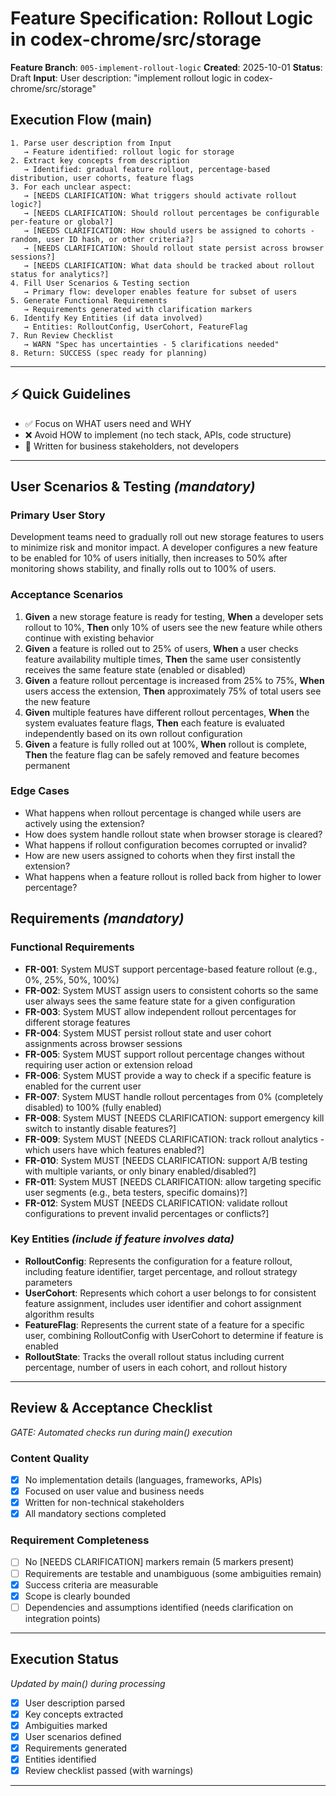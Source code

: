 # Feature Specification: Rollout Logic in codex-chrome/src/storage

**Feature Branch**: `005-implement-rollout-logic`
**Created**: 2025-10-01
**Status**: Draft
**Input**: User description: "implement rollout logic in codex-chrome/src/storage"

## Execution Flow (main)
```
1. Parse user description from Input
   → Feature identified: rollout logic for storage
2. Extract key concepts from description
   → Identified: gradual feature rollout, percentage-based distribution, user cohorts, feature flags
3. For each unclear aspect:
   → [NEEDS CLARIFICATION: What triggers should activate rollout logic?]
   → [NEEDS CLARIFICATION: Should rollout percentages be configurable per-feature or global?]
   → [NEEDS CLARIFICATION: How should users be assigned to cohorts - random, user ID hash, or other criteria?]
   → [NEEDS CLARIFICATION: Should rollout state persist across browser sessions?]
   → [NEEDS CLARIFICATION: What data should be tracked about rollout status for analytics?]
4. Fill User Scenarios & Testing section
   → Primary flow: developer enables feature for subset of users
5. Generate Functional Requirements
   → Requirements generated with clarification markers
6. Identify Key Entities (if data involved)
   → Entities: RolloutConfig, UserCohort, FeatureFlag
7. Run Review Checklist
   → WARN "Spec has uncertainties - 5 clarifications needed"
8. Return: SUCCESS (spec ready for planning)
```

---

## ⚡ Quick Guidelines
- ✅ Focus on WHAT users need and WHY
- ❌ Avoid HOW to implement (no tech stack, APIs, code structure)
- 👥 Written for business stakeholders, not developers

---

## User Scenarios & Testing *(mandatory)*

### Primary User Story
Development teams need to gradually roll out new storage features to users to minimize risk and monitor impact. A developer configures a new feature to be enabled for 10% of users initially, then increases to 50% after monitoring shows stability, and finally rolls out to 100% of users.

### Acceptance Scenarios
1. **Given** a new storage feature is ready for testing, **When** a developer sets rollout to 10%, **Then** only 10% of users see the new feature while others continue with existing behavior
2. **Given** a feature is rolled out to 25% of users, **When** a user checks feature availability multiple times, **Then** the same user consistently receives the same feature state (enabled or disabled)
3. **Given** a feature rollout percentage is increased from 25% to 75%, **When** users access the extension, **Then** approximately 75% of total users see the new feature
4. **Given** multiple features have different rollout percentages, **When** the system evaluates feature flags, **Then** each feature is evaluated independently based on its own rollout configuration
5. **Given** a feature is fully rolled out at 100%, **When** rollout is complete, **Then** the feature flag can be safely removed and feature becomes permanent

### Edge Cases
- What happens when rollout percentage is changed while users are actively using the extension?
- How does system handle rollout state when browser storage is cleared?
- What happens if rollout configuration becomes corrupted or invalid?
- How are new users assigned to cohorts when they first install the extension?
- What happens when a feature rollout is rolled back from higher to lower percentage?

## Requirements *(mandatory)*

### Functional Requirements
- **FR-001**: System MUST support percentage-based feature rollout (e.g., 0%, 25%, 50%, 100%)
- **FR-002**: System MUST assign users to consistent cohorts so the same user always sees the same feature state for a given configuration
- **FR-003**: System MUST allow independent rollout percentages for different storage features
- **FR-004**: System MUST persist rollout state and user cohort assignments across browser sessions
- **FR-005**: System MUST support rollout percentage changes without requiring user action or extension reload
- **FR-006**: System MUST provide a way to check if a specific feature is enabled for the current user
- **FR-007**: System MUST handle rollout percentages from 0% (completely disabled) to 100% (fully enabled)
- **FR-008**: System MUST [NEEDS CLARIFICATION: support emergency kill switch to instantly disable features?]
- **FR-009**: System MUST [NEEDS CLARIFICATION: track rollout analytics - which users have which features enabled?]
- **FR-010**: System MUST [NEEDS CLARIFICATION: support A/B testing with multiple variants, or only binary enabled/disabled?]
- **FR-011**: System MUST [NEEDS CLARIFICATION: allow targeting specific user segments (e.g., beta testers, specific domains)?]
- **FR-012**: System MUST [NEEDS CLARIFICATION: validate rollout configurations to prevent invalid percentages or conflicts?]

### Key Entities *(include if feature involves data)*
- **RolloutConfig**: Represents the configuration for a feature rollout, including feature identifier, target percentage, and rollout strategy parameters
- **UserCohort**: Represents which cohort a user belongs to for consistent feature assignment, includes user identifier and cohort assignment algorithm results
- **FeatureFlag**: Represents the current state of a feature for a specific user, combining RolloutConfig with UserCohort to determine if feature is enabled
- **RolloutState**: Tracks the overall rollout status including current percentage, number of users in each cohort, and rollout history

---

## Review & Acceptance Checklist
*GATE: Automated checks run during main() execution*

### Content Quality
- [x] No implementation details (languages, frameworks, APIs)
- [x] Focused on user value and business needs
- [x] Written for non-technical stakeholders
- [x] All mandatory sections completed

### Requirement Completeness
- [ ] No [NEEDS CLARIFICATION] markers remain (5 markers present)
- [ ] Requirements are testable and unambiguous (some ambiguities remain)
- [x] Success criteria are measurable
- [x] Scope is clearly bounded
- [ ] Dependencies and assumptions identified (needs clarification on integration points)

---

## Execution Status
*Updated by main() during processing*

- [x] User description parsed
- [x] Key concepts extracted
- [x] Ambiguities marked
- [x] User scenarios defined
- [x] Requirements generated
- [x] Entities identified
- [x] Review checklist passed (with warnings)

---
